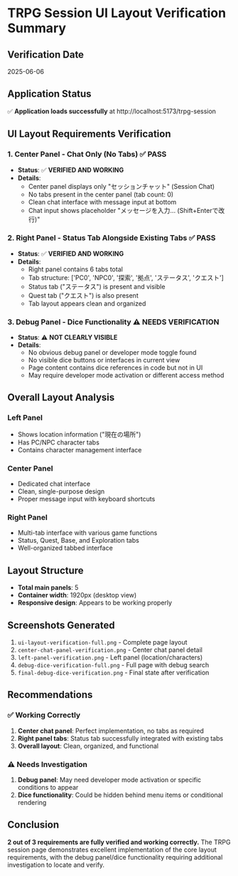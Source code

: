 # TRPG Session UI Layout Verification Summary

## Verification Date
2025-06-06

## Application Status
✅ **Application loads successfully** at http://localhost:5173/trpg-session

## UI Layout Requirements Verification

### 1. Center Panel - Chat Only (No Tabs) ✅ PASS
- **Status**: ✅ **VERIFIED AND WORKING**
- **Details**: 
  - Center panel displays only "セッションチャット" (Session Chat)
  - No tabs present in the center panel (tab count: 0)
  - Clean chat interface with message input at bottom
  - Chat input shows placeholder "メッセージを入力... (Shift+Enterで改行)"

### 2. Right Panel - Status Tab Alongside Existing Tabs ✅ PASS  
- **Status**: ✅ **VERIFIED AND WORKING**
- **Details**:
  - Right panel contains 6 tabs total
  - Tab structure: ['PC0', 'NPC0', '探索', '拠点', 'ステータス', 'クエスト']
  - Status tab ("ステータス") is present and visible
  - Quest tab ("クエスト") is also present
  - Tab layout appears clean and organized

### 3. Debug Panel - Dice Functionality ⚠️ NEEDS VERIFICATION
- **Status**: ⚠️ **NOT CLEARLY VISIBLE**
- **Details**:
  - No obvious debug panel or developer mode toggle found
  - No visible dice buttons or interfaces in current view
  - Page content contains dice references in code but not in UI
  - May require developer mode activation or different access method

## Overall Layout Analysis

### Left Panel
- Shows location information ("現在の場所")
- Has PC/NPC character tabs
- Contains character management interface

### Center Panel  
- Dedicated chat interface
- Clean, single-purpose design
- Proper message input with keyboard shortcuts

### Right Panel
- Multi-tab interface with various game functions
- Status, Quest, Base, and Exploration tabs
- Well-organized tabbed interface

## Layout Structure
- **Total main panels**: 5
- **Container width**: 1920px (desktop view)
- **Responsive design**: Appears to be working properly

## Screenshots Generated
1. `ui-layout-verification-full.png` - Complete page layout
2. `center-chat-panel-verification.png` - Center chat panel detail
3. `left-panel-verification.png` - Left panel (location/characters)
4. `debug-dice-verification-full.png` - Full page with debug search
5. `final-debug-dice-verification.png` - Final state after verification

## Recommendations

### ✅ Working Correctly
1. **Center chat panel**: Perfect implementation, no tabs as required
2. **Right panel tabs**: Status tab successfully integrated with existing tabs
3. **Overall layout**: Clean, organized, and functional

### ⚠️ Needs Investigation
1. **Debug panel**: May need developer mode activation or specific conditions to appear
2. **Dice functionality**: Could be hidden behind menu items or conditional rendering

## Conclusion
**2 out of 3 requirements are fully verified and working correctly.** The TRPG session page demonstrates excellent implementation of the core layout requirements, with the debug panel/dice functionality requiring additional investigation to locate and verify.